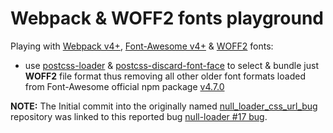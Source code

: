 # Webpack & WOFF2 fonts playground

Playing with [Webpack v4+](http://webpack.js.org/), [Font-Awesome v4+](https://fontawesome.com/) & [WOFF2](https://dev.w3.org/webfonts/WOFF2/spec/) fonts:
- use [postcss-loader](https://github.com/postcss/postcss-loader) & [postcss-discard-font-face](https://github.com/ben-eb/postcss-discard-font-face) to select & bundle just **WOFF2** file format thus removing all other older font formats loaded from Font-Awesome official npm package [v4.7.0](https://github.com/FortAwesome/Font-Awesome/releases/tag/v4.7.0)

**NOTE:** The Initial commit into the originally named [null_loader_css_url_bug](https://github.com/cyparu/null_loader_css_url_bug/commit/d02fa4bf62d6944cf0fccf678437b71781334625) repository was linked to this reported bug  [null-loader #17 bug](https://github.com/webpack-contrib/null-loader/issues/17).



